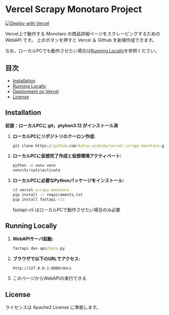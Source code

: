 # Vercel Scrapy Monotaro Project
[![Deploy with Vercel](https://vercel.com/button)](https://vercel.com/new/clone?repository-url=https%3A%2F%2Fgithub.com%2Fkatsu-yoshimu%2Fvercel-scrapy-monotaro)

Vercel上で動作する Monotaro の商品詳細ページをスクレーピングするための WebAPI です。
上のボタンを押すと Vercel ＆ Github を新規作成できます。

なお、ローカルPCでも動作させたい場合は[Running Locally](#running-locally)を参照ください。

## 目次
- [Installation](#installation)
- [Running Locally](#running-locally)
- [Deployment on Vercel](#deployment-on-vercel)
- [License](#license)

## Installation

**前提：ローカルPCに git、ptyhon3.12 がインストール済**

1. **ローカルPCにリポジトリのクーロン作成:**

   ```cmd
   git clone https://github.com/katsu-yoshimu/vercel-scrapy-monotaro.git
   ```

2. **ローカルPCに仮想完了作成と仮想環境アクティベート:**

	```cmd
	python -m venv venv
	venv\Scripts\activate
	```
3. **ローカルPCに必要なPythonパッケージをインストール:**
	```cmd
	cd vercel-scrapy-monotaro
	pip install -r requirements.txt  
	pip install fastapi-cli
	```
   fastapi-cli はローカルPCで動作させたい場合のみ必要
   
## Running Locally
1. **WebAPIサーバ起動:**
	```cmd
	fastapi dev api/main.py
	```
2. **ブラウザで以下のURLでアクセス:**
	```cmd
	http://127.0.0.1:8000/docs
	```
3. このページからWebAPIの実行できる

## License
ライセンスは Apache2 License に準拠します。
